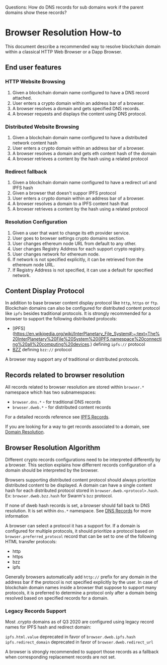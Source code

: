 Questions:
How do DNS records for sub domains work if the parent domains show these records?

# Browser Resolution How-to

This document describe a recommended way to resolve blockchain domain within a classical HTTP Web Browser or a Dapp Browser.

## End user features

### HTTP Website Browsing

1. Given a blockchain domain name configured to have a DNS record attached.
2. User enters a crypto domain within an address bar of a browser.
3. A browser resolves a domain and gets specified DNS records.
4. A browser requests and displays the content using DNS protocol.

### Distributed Website Browsing

1. Given a blockchain domain name configured to have a distributed network content hash
2. User enters a crypto domain within an address bar of a browser.
3. A browser resolves a domain and gets eth content hash of the domain
4. A browser retrieves a content by the hash using a related protocol

### Redirect fallback

1. Given a blockchain domain name configured to have a redirect url and IPFS hash
2. Given a browser that doesn't suppor IPFS protocol
2. User enters a crypto domain within an address bar of a browser.
3. A browser resolves a domain to a IPFS content hash that 
4. A browser retrieves a content by the hash using a related protocol

### Resolution Configuration

1. Given a user that want to change its eth provider service.
2. User goes to browser settings crypto domains section.
3. User changes ethereum node URL from default to any other.
4. User changes Registry Address for each support crypto registry.
5. User changes network for ethereum node.
6. If network is not specified explicitly, it can be retrieved from the ethereum node URL.
7. If Registry Address is not specified, it can use a default for specified network.

## Content Display Protocol

In addition to base browser content display protocol like `http`, `https` or `ftp`. Blockchain domains can also be configured
for distributed content protocol like `ipfs` besides traditional protocols. It is strongly recommended for a browser to support the following distributed protocols:

* [IPFS](https://en.wikipedia.org/wiki/InterPlanetary_File_System#:~:text=The%20InterPlanetary%20File%20System%20(IPFS,namespace%20connecting%20all%20computing%20devices.) defining `ipfs://` protocol
* [BZZ](https://swarm-guide.readthedocs.io/en/stable/architecture.html#the-bzz-protocol) defining `bzz://` protocol

A browser may support any of traditional or distributed protocols.

## Records related to browser resolution

All records related to browser resolution are stored within `browser.*` namespace which has two subnamespaces:

* `browser.dns.*` - for traditional DNS records
* `brwoser.dweb.*` - for distributed content records

For a detailed records reference see [IPFS Records](./RECORDS_REFERRENCE.md).

If you are looking for a way to get records associated to a domain,
see [Domain Resolution](./ARCHITECTURE.md#domain-resolution).

## Browser Resolution Algorithm

Different crypto records configurations need to be interpreted differently by a browser.
This section explains how differrent records configuration of a domain should be interpreted by the browser.

Browsers supporting distributed content protocol should always prioritize distributed content to be displayed. 
A domain can have a single content hash for each distributed protocol stored in `browser.dweb.<protocol>.hash`. Ex: `browser.dweb.bzz.hash` for Swarm's `bzz` protocol.


If none of dweb hash records is set, a browser should fall back to DNS resolution. It is set within `dns.*` namespace.
See [DNS Records](./ARCHITECTURE.md#dns-records) for more information

A browser can select a protocol it has a support for.
If a domain is configured for multiple protocols, it should prioritize a protocol based on `browser.preferred_protocol` record that can be set to one of the following HTML transfer protocols:

* http
* https
* bzz
* ipfs

Generally browsers automatically add `http://` prefix for any domain in the address bar if the protocol is not specified explicitly by the user. In case of blockchain domain names inside a browser that suppose to support many protocols, it is preferred to determine a protocol only after a domain being resolved based on specified records for a domain.


<div id="legacy-records"></div>

### Legacy Records Support

Most .crypto domains as of Q3 2020 are configured using legacy record names for IPFS hash and redirect domain:

`ipfs.html.value` deprecated in favor of `browser.dweb.ipfs.hash`
`ipfs.redirect_domain` deprecated in favor of `browser.dweb.redirect_url`

A browser is strongly recommended to support those records as a fallback when corresponding replacement records are not set.
